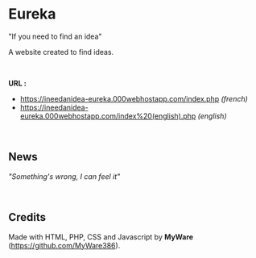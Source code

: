 # Eureka

"If you need to find an idea"

A website created to find ideas.

<br>

**URL :** 
  - https://ineedanidea-eureka.000webhostapp.com/index.php _(french)_ 
  - https://ineedanidea-eureka.000webhostapp.com/index%20(english).php _(english)_

<br>

News
--------------------
_"Something's wrong, I can feel it"_

<br>

Credits
-----------------

Made with HTML, PHP, CSS and Javascript by **MyWare** (https://github.com/MyWare386).
